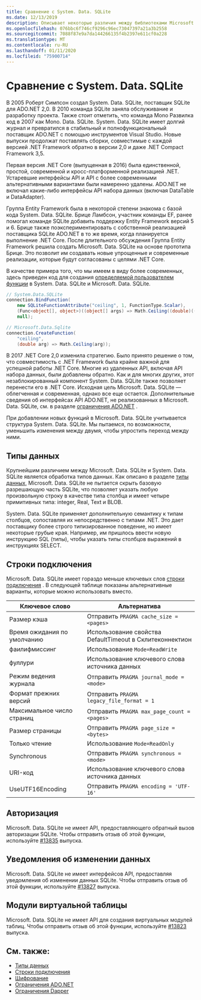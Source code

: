 ```yaml
---
title: Сравнение с System. Data. SQLite
ms.date: 12/13/2019
description: Описывает некоторые различия между библиотеками Microsoft. Data. SQLite и System. Data. SQLite.
ms.openlocfilehash: 076bbc6f746cf9296c96ec73047397a21a3b2558
ms.sourcegitcommit: 7088f87e9a7da144266135f4b2397e611cf0a228
ms.translationtype: MT
ms.contentlocale: ru-RU
ms.lasthandoff: 01/11/2020
ms.locfileid: "75900714"
---
```

# <a name="comparison-to-systemdatasqlite"></a>Сравнение с System. Data. SQLite

В 2005 Роберт Симпсон создал System. Data. SQLite, поставщик SQLite для ADO.NET 2,0. В 2010 команда SQLite заняла обслуживание и разработку проекта. Также стоит отметить, что команда Mono Развилка код в 2007 как Mono. Data. SQLite. System. Data. SQLite имеет долгий журнал и превратился в стабильный и полнофункциональный поставщик ADO.NET с помощью инструментов Visual Studio. Новые выпуски продолжат поставлять сборки, совместимые с каждой версией .NET Framework обратно в версии 2,0 и даже .NET Compact Framework 3,5.

Первая версия .NET Core (выпущенная в 2016) была единственной, простой, современной и кросс-платформенной реализацией .NET. Устаревшие интерфейсы API и API с более современными альтернативными вариантами были намеренно удалены. ADO.NET не включал какие-либо интерфейсы API набора данных (включая DataTable и DataAdapter).

Группа Entity Framework была в некоторой степени знакома с базой кода System. Data. SQLite. Брице Ламбсон, участник команды EF, ранее помогал команде SQLite добавить поддержку Entity Framework версий 5 и 6. Брице также поэкспериментировать с собственной реализацией поставщика SQLite ADO.NET в то же время, когда планируется выполнение .NET Core. После длительного обсуждения Группа Entity Framework решила создать Microsoft. Data. SQLite на основе прототипа Брице. Это позволит им создавать новые упрощенные и современные реализации, которые будут согласованы с целями .NET Core.

В качестве примера того, что мы имеем в виду более современных, здесь приведен код для создания [определяемой пользователем функции](user-defined-functions.md) в System. Data. SQLite и Microsoft. Data. SQLite.

```csharp
// System.Data.SQLite
connection.BindFunction(
    new SQLiteFunctionAttribute("ceiling", 1, FunctionType.Scalar),
    (Func<object[], object>)((object[] args) => Math.Ceiling((double)((object[])args[1])[0])),
    null);

// Microsoft.Data.Sqlite
connection.CreateFunction(
    "ceiling",
    (double arg) => Math.Ceiling(arg));
```

В 2017 .NET Core 2,0 изменила стратегию. Было принято решение о том, что совместимость с .NET Framework была крайне важной для успешной работы .NET Core. Многие из удаленных API, включая API набора данных, были добавлены обратно. Как и для многих других, этот незаблокированный компонент System. Data. SQLite также позволяет перенести его в .NET Core. Исходная цель Microsoft. Data. SQLite — облегченная и современная, однако все еще остается. Дополнительные сведения об интерфейсах API ADO.NET, не реализованных в Microsoft. Data. SQLite, см. в разделе [ограничения ADO.NET](adonet-limitations.md) .

При добавлении новых функций в Microsoft. Data. SQLite учитывается структура System. Data. SQLite. Мы пытаемся, по возможности, уменьшить изменения между двумя, чтобы упростить переход между ними.

## <a name="data-types"></a>Типы данных

Крупнейшим различием между Microsoft. Data. SQLite и System. Data. SQLite является обработка типов данных. Как описано в разделе [типы данных](types.md), Microsoft. Data. SQLite не пытается скрыть базовую разрешающую часть SQLite, что позволяет указать любую произвольную строку в качестве типа столбца и имеет четыре примитивных типа: integer, Real, Text и BLOB.

System. Data. SQLite применяет дополнительную семантику к типам столбцов, сопоставляя их непосредственно с типами .NET. Это дает поставщику более строго типизированное поведение, но имеет некоторые грубые края. Например, им пришлось ввести новую инструкцию SQL (типы), чтобы указать типы столбцов выражений в инструкциях SELECT.

## <a name="connection-strings"></a>Строки подключения

Microsoft. Data. SQLite имеет гораздо меньше ключевых слов [строки подключения](connection-strings.md) . В следующей таблице показаны альтернативные варианты, которые можно использовать вместо.

| Ключевое слово          | Альтернатива                                         |
| ---------------- | --------------------------------------------------- |
| Размер кэша       | Отправить `PRAGMA cache_size = <pages>`                  |
| Время ожидания по умолчанию  | Использование свойства DefaultTimeout в Склитеконнектион |
| фаилифмиссинг    | Использование `Mode=ReadWrite`                                |
| фуллури          | Использование ключевого слова источника данных                         |
| Режим ведения журнала     | Отправить `PRAGMA journal_mode = <mode>`                 |
| Формат прежних версий    | Отправить `PRAGMA legacy_file_format = 1`                |
| Максимальное число страниц   | Отправить `PRAGMA max_page_count = <pages>`              |
| Размер страницы        | Отправить `PRAGMA page_size = <bytes>`                   |
| Только чтение        | Использование `Mode=ReadOnly`                                 |
| Synchronous      | Отправить `PRAGMA synchronous = <mode>`                  |
| URI-код              | Использование ключевого слова источника данных                         |
| UseUTF16Encoding | Отправить `PRAGMA encoding = 'UTF-16'`                   |

## <a name="authorization"></a>Авторизация

Microsoft. Data. SQLite не имеет API, предоставляющего обратный вызов авторизации SQLite. Чтобы отправить отзыв об этой функции, используйте [#13835](https://github.com/dotnet/efcore/issues/13835) выпуска.

## <a name="data-change-notifications"></a>Уведомления об изменении данных

Microsoft. Data. SQLite не имеет интерфейсов API, предоставляя уведомления об изменении данных SQLite. Чтобы отправить отзыв об этой функции, используйте [#13827](https://github.com/dotnet/efcore/issues/13827) выпуска.

## <a name="virtual-table-modules"></a>Модули виртуальной таблицы

Microsoft. Data. SQLite не имеет API для создания виртуальных модулей таблиц. Чтобы отправить отзыв об этой функции, используйте [#13823](https://github.com/dotnet/efcore/issues/13823) выпуска.

## <a name="see-also"></a>См. также:

* [Типы данных](types.md)
* [Строки подключения](connection-strings.md)
* [Шифрование](encryption.md)
* [Ограничения ADO.NET](adonet-limitations.md)
* [Ограничения Dapper](dapper-limitations.md)
